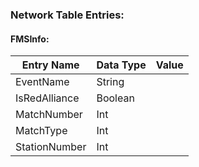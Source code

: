 ### Network Table Entries:
#### FMSInfo:
| Entry Name | Data Type | Value |
|-----------| ------- | ----- |
| EventName | String | |
| IsRedAlliance | Boolean | |
| MatchNumber | Int | |
| MatchType | Int | |
| StationNumber | Int | |
